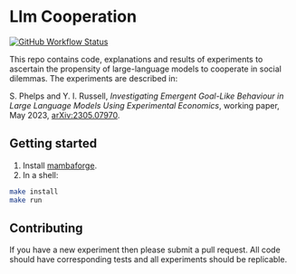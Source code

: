 # Llm Cooperation

[![GitHub Workflow Status](https://github.com/phelps-sg/llm-cooperation/actions/workflows/tests.yml/badge.svg)](https://github.com/phelps-sg/llm-cooperation/actions/workflows/tests.yml)

This repo contains code, explanations and results of experiments to ascertain the propensity of large-language models
to cooperate in social dilemmas.  The experiments are described in:

S. Phelps and Y. I. Russell, *Investigating Emergent Goal-Like Behaviour in Large Language Models Using Experimental
Economics*, working paper, May 2023, [arXiv:2305.07970](https://arxiv.org/abs/2305.07970).

## Getting started

1. Install [mambaforge](https://github.com/conda-forge/miniforge#mambaforge).
2. In a shell:
~~~bash
make install
make run
~~~

## Contributing

If you have a new experiment then please submit a pull request.
All code should have corresponding tests and all experiments
should be replicable.

